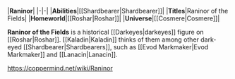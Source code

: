 |**Raninor**|
|-|-|
|**Abilities**|[[Shardbearer\|Shardbearer]]|
|**Titles**|Raninor of the Fields|
|**Homeworld**|[[Roshar\|Roshar]]|
|**Universe**|[[Cosmere\|Cosmere]]|

**Raninor of the Fields** is a historical [[Darkeyes\|darkeyes]] figure on [[Roshar\|Roshar]].
[[Kaladin\|Kaladin]] thinks of them among other dark-eyed [[Shardbearer\|Shardbearers]], such as [[Evod Markmaker\|Evod Markmaker]] and [[Lanacin\|Lanacin]].



https://coppermind.net/wiki/Raninor